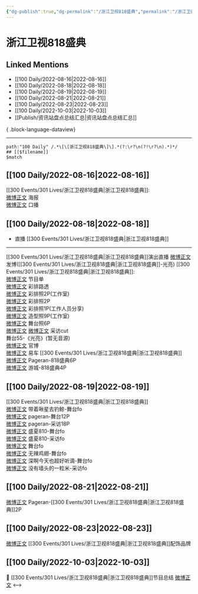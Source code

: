 ```yaml
---
{"dg-publish":true,"dg-permalink":"/浙江卫视818盛典","permalink":"/浙江卫视818盛典/","created":"2022-12-07T16:05:19.000+08:00","updated":"2023-04-10T16:24:46.000+08:00"}
---
```


# 浙江卫视818盛典

## Linked Mentions
- [[100 Daily/2022-08-16\|2022-08-16]]
- [[100 Daily/2022-08-18\|2022-08-18]]
- [[100 Daily/2022-08-19\|2022-08-19]]
- [[100 Daily/2022-08-21\|2022-08-21]]
- [[100 Daily/2022-08-23\|2022-08-23]]
- [[100 Daily/2022-10-03\|2022-10-03]]
- [[Publish/资讯站盘点总结汇总\|资讯站盘点总结汇总]]

{ .block-language-dataview}

---

```expander
path:"100 Daily" /.*\[\[浙江卫视818盛典\]\].*(?:\r?\n(?!\r?\n).*)*/
## [[$filename]]
$match
```
## [[100 Daily/2022-08-16\|2022-08-16]]
[[300 Events/301 Lives/浙江卫视818盛典\|浙江卫视818盛典]]:  
[微博正文](https://m.weibo.cn/5766335093/4803030636300749) 海报  
[微博正文](https://m.weibo.cn/5766335093/4803039464262405) 口播
## [[100 Daily/2022-08-18\|2022-08-18]]
  - 直播 [[300 Events/301 Lives/浙江卫视818盛典\|浙江卫视818盛典]]
---
[[300 Events/301 Lives/浙江卫视818盛典\|浙江卫视818盛典]]演出直播
[微博正文](https://m.weibo.cn/1736988591/4803960362503865) 发博([[300 Events/301 Lives/浙江卫视818盛典\|浙江卫视818盛典]]-光亮)
[[300 Events/301 Lives/浙江卫视818盛典\|浙江卫视818盛典]]:  
[微博正文](https://m.weibo.cn/5766335093/4803830921823440) 节目单  
[微博正文](https://m.weibo.cn/2110705772/4803769605295338) 彩排路透  
[微博正文](https://m.weibo.cn/7478855230/4803747609582688) 彩排照2P(工作室)  
[微博正文](https://m.weibo.cn/5766335093/4803768346741780) 彩排照2P  
[微博正文](https://m.weibo.cn/1846843604/4803938895535742) 彩排照1P(工作人员分享)  
[微博正文](https://m.weibo.cn/7478855230/4803931529809642) 造型照9P(工作室)  
[微博正文](https://m.weibo.cn/7478855230/4803961712804453) 舞台照6P  
[微博正文](https://m.weibo.cn/3223747774/4803938613987103) [微博正文](https://m.weibo.cn/6466290670/4803959287712407) 采访cut  
舞台55-《光亮》(暂无音源)  
[微博正文](https://m.weibo.cn/5766335093/4803942708677834) 官博  
[微博正文](https://m.weibo.cn/1912222221/4803950668158580) 易车
[[300 Events/301 Lives/浙江卫视818盛典\|浙江卫视818盛典]]  
[微博正文](https://m.weibo.cn/7633014126/4803946642933659) Pageran-818盛典6P  
[微博正文](https://m.weibo.cn/1801743981/4803931589056396) 游城-818盛典4P
## [[100 Daily/2022-08-19\|2022-08-19]]
[[300 Events/301 Lives/浙江卫视818盛典\|浙江卫视818盛典]]  
[微博正文](https://m.weibo.cn/3246571812/4804209297852476) 带着啾星去钓鲸-舞台fo  
[微博正文](https://m.weibo.cn/7633014126/4804189299671887) pageran-舞台12P  
[微博正文](https://m.weibo.cn/7633014126/4804178964387234) pageran-采访18P  
[微博正文](https://m.weibo.cn/5926328192/4803929920242778) 盛夏810-舞台fo  
[微博正文](https://m.weibo.cn/5926328192/4804088800480359) 盛夏810-采访fo  
[微博正文](https://m.weibo.cn/7633014126/4804123490780170) 舞台fo  
[微博正文](https://m.weibo.cn/7495641082/4803996654764990) 无辣鸡翅-舞台fo  
[微博正文](https://m.weibo.cn/3123996041/4803995589674991) 深啊今天也超好听滴-舞台fo  
[微博正文](https://m.weibo.cn/6341302781/4804111462039622) 没有墙头的一粒米-采访fo

## [[100 Daily/2022-08-21\|2022-08-21]]
[微博正文](https://weibo.com/detail/4804689382868320) Pageran-[[300 Events/301 Lives/浙江卫视818盛典\|浙江卫视818盛典]]2P

## [[100 Daily/2022-08-23\|2022-08-23]]
[微博正文](https://m.weibo.cn/2911940961/4805702504154012) [[300 Events/301 Lives/浙江卫视818盛典\|浙江卫视818盛典]]配饰品牌
## [[100 Daily/2022-10-03\|2022-10-03]]
🌟 [[300 Events/301 Lives/浙江卫视818盛典\|浙江卫视818盛典]]节目总结 [微博正文](https://m.weibo.cn/6466290670/4820520455638250)
<-->